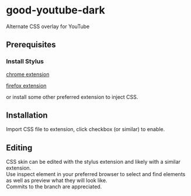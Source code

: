 # good-youtube-dark
Alternate CSS overlay for YouTube

## Prerequisites

### Install Stylus

[chrome extension](https://chrome.google.com/webstore/detail/stylus/clngdbkpkpeebahjckkjfobafhncgmne)

[firefox extension](https://addons.mozilla.org/en-US/firefox/addon/styl-us/)

or install some other preferred extension to inject CSS.

## Installation

Import CSS file to extension, click checkbox (or similar) to enable.

## Editing

CSS skin can be edited with the stylus extension and likely with a similar extension.  
Use inspect element in your preferred browser to select and find elements as well as preview what they will look like.  
Commits to the branch are appreciated.  
